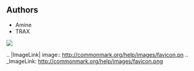Authors
-------

* Amine
* TRAX 

![][1]

[1]: http://commonmark.org/help/images/favicon.png


.. |ImageLink| image:: http://commonmark.org/help/images/favicon.pn
.. _ImageLink: http://commonmark.org/help/images/favicon.png


